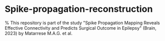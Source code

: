# Spike-propagation-reconstruction
% This repository is part of the study "Spike Propagation Mapping Reveals Effective Connectivity and Predicts Surgical Outcome in Epilepsy" (Brain, 2023) by Matarrese M.A.G. et al.
